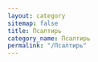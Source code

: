 ```yaml
---
layout: category
sitemap: false
title: Псалтирь
category_name: Псалтирь
permalink: "/Псалтирь"
---
```

